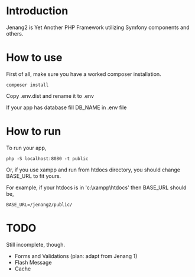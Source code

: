 # Introduction
Jenang2 is Yet Another PHP Framework utilizing Symfony components and others.

# How to use

First of all, make sure you have a worked composer installation.

    composer install

Copy .env.dist and rename it to .env

If your app has database fill DB_NAME in .env file

# How to run

To run your app,
    
    php -S localhost:8080 -t public


Or, if you use xampp and run from htdocs directory, you should change BASE_URL to fit yours.

For example, if your htdocs is in 'c:\xampp\htdocs' then BASE_URL should be,
    
    BASE_URL=/jenang2/public/


# TODO

Still incomplete, though.

- Forms and Validations (plan: adapt from Jenang 1)
- Flash Message
- Cache
